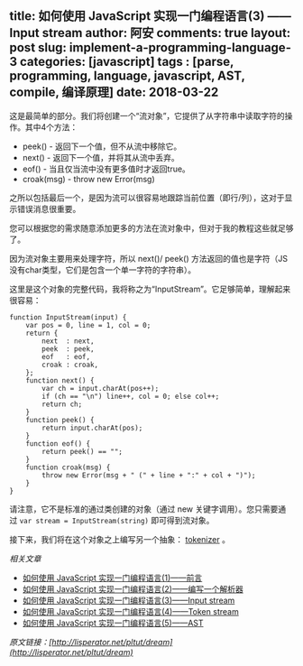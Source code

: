 title: 如何使用 JavaScript 实现一门编程语言(3) —— Input stream
author: 阿安
comments: true
layout: post
slug: implement-a-programming-language-3
categories: [javascript]
tags : [parse, programming, language, javascript, AST, compile, 编译原理]
date: 2018-03-22
---

这是最简单的部分。我们将创建一个“流对象”，它提供了从字符串中读取字符的操作。其中4个方法：

- peek() - 返回下一个值，但不从流中移除它。
- next() - 返回下一个值，并将其从流中丢弃。
- eof() - 当且仅当流中没有更多值时才返回true。
- croak(msg) - throw new Error(msg)

之所以包括最后一个，是因为流可以很容易地跟踪当前位置（即行/列），这对于显示错误消息很重要。

您可以根据您的需求随意添加更多的方法在流对象中，但对于我的教程这些就足够了。

因为流对象主要用来处理字符，所以 next()/ peek() 方法返回的值也是字符（JS没有char类型，它们是包含一个单一字符的字符串）。

<!-- more -->

这里是这个对象的完整代码，我将称之为“InputStream”。它足够简单，理解起来很容易：

    function InputStream(input) {
        var pos = 0, line = 1, col = 0;
        return {
            next  : next,
            peek  : peek,
            eof   : eof,
            croak : croak,
        };
        function next() {
            var ch = input.charAt(pos++);
            if (ch == "\n") line++, col = 0; else col++;
            return ch;
        }
        function peek() {
            return input.charAt(pos);
        }
        function eof() {
            return peek() == "";
        }
        function croak(msg) {
            throw new Error(msg + " (" + line + ":" + col + ")");
        }
    }

请注意，它不是标准的通过类创建的对象（通过 new 关键字调用）。您只需要通过 `var stream = InputStream(string)` 即可得到流对象。

接下来，我们将在这个对象之上编写另一个抽象： [tokenizer](/implement-a-programming-language-3) 。

_相关文章_

- [如何使用 JavaScript 实现一门编程语言(1)——前言](/implement-a-programming-language)
- [如何使用 JavaScript 实现一门编程语言(2)——编写一个解析器](/implement-a-programming-language-2)
- [如何使用 JavaScript 实现一门编程语言(3)——Input stream](/implement-a-programming-language-3)
- [如何使用 JavaScript 实现一门编程语言(4)——Token stream](/implement-a-programming-language-4)
- [如何使用 JavaScript 实现一门编程语言(5)——AST](/implement-a-programming-language-5)



_原文链接：[http://lisperator.net/pltut/dream](http://lisperator.net/pltut/dream)_